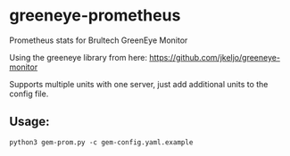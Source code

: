 # greeneye-prometheus
Prometheus stats for Brultech GreenEye Monitor

Using the greeneye library from here: https://github.com/jkeljo/greeneye-monitor

Supports multiple units with one server, just add additional units to the config file.

## Usage:

```
python3 gem-prom.py -c gem-config.yaml.example
```